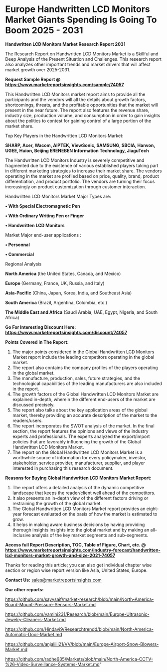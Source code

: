 # Europe Handwritten LCD Monitors Market Giants Spending Is Going To Boom 2025 - 2031

<strong>Handwritten LCD Monitors Market Research Report 2031</strong>

The Research Report on Handwritten LCD Monitors Market is a Skillful and Deep Analysis of the Present Situation and Challenges. This research report also analyzes other important trends and market drivers that will affect market growth over 2025-2031.

<strong>Request Sample Report @ <a href=https://www.marketreportsinsights.com/sample/74057>https://www.marketreportsinsights.com/sample/74057</a></strong>

This Handwritten LCD Monitors market report aims to provide all the participants and the vendors will all the details about growth factors, shortcomings, threats, and the profitable opportunities that the market will present in the near future. The report also features the revenue share, industry size, production volume, and consumption in order to gain insights about the politics to contest for gaining control of a large portion of the market share.

Top Key Players in the Handwritten LCD Monitors Market:

<strong>SHARP, Acer, Wacom, AIPTEK, ViewSonic, SAMSUNG, SBCIA, Hanvon, UGEE, Huion, Beijing ERENEBEN Information Technology, JiaguTech</strong>

The Handwritten LCD Monitors Industry is severely competitive and fragmented due to the existence of various established players taking part in different marketing strategies to increase their market share. The vendors operating in the market are profiled based on price, quality, brand, product differentiation, and product portfolio. The vendors are turning their focus increasingly on product customization through customer interaction.

Handwritten LCD Monitors Market Major Types are:

<strong>• With Special Electromagnetic Pen

• With Ordinary Writing Pen or Finger

• Handwritten LCD Monitors</strong>

Market Major end-user applications :

<strong>• Personnal

• Commercial</strong>

Regional Analysis

</u><strong><b>North America</b></strong> (the United States, Canada, and Mexico)

<strong><b>Europe </b></strong>(Germany, France, UK, Russia, and Italy)

<strong><b>Asia-Pacific</b></strong> (China, Japan, Korea, India, and Southeast Asia)

<strong><b>South America</b></strong> (Brazil, Argentina, Colombia, etc.)

<strong><b>The Middle East and Africa</b></strong> (Saudi Arabia, UAE, Egypt, Nigeria, and South Africa)

<strong>Go For Interesting Discount Here: <a href=https://www.marketreportsinsights.com/discount/74057>https://www.marketreportsinsights.com/discount/74057</a></strong>

<strong>Points Covered in The Report:</strong>
<ol>
  <li>The major points considered in the Global Handwritten LCD Monitors Market report include the leading competitors operating in the global market.</li>
  <li>The report also contains the company profiles of the players operating in the global market.</li>
  <li>The manufacture, production, sales, future strategies, and the technological capabilities of the leading manufacturers are also included in the report.</li>
  <li>The growth factors of the Global Handwritten LCD Monitors Market are explained in-depth, wherein the different end-users of the market are discussed precisely.</li>
  <li>The report also talks about the key application areas of the global market, thereby providing an accurate description of the market to the readers/users.</li>
  <li>The report incorporates the SWOT analysis of the market. In the final section, the report features the opinions and views of the industry experts and professionals. The experts analyzed the export/import policies that are favorably influencing the growth of the Global Handwritten LCD Monitors Market.</li>
  <li>The report on the Global Handwritten LCD Monitors Market is a worthwhile source of information for every policymaker, investor, stakeholder, service provider, manufacturer, supplier, and player interested in purchasing this research document.</li>
</ol>
<strong>Reasons for Buying Global Handwritten LCD Monitors Market Report:</strong>

<ol>
  <li>The report offers a detailed analysis of the dynamic competitive landscape that keeps the reader/client well ahead of the competitors.</li>
  <li>It also presents an in-depth view of the different factors driving or restraining the growth of the global market.</li>
  <li>The Global Handwritten LCD Monitors Market report provides an eight-year forecast evaluated on the basis of how the market is estimated to grow.</li>
  <li>It helps in making aware business decisions by having providing thorough insights insights into the global market and by making an all-inclusive analysis of the key market segments and sub-segments.</li>
</ol>
<strong>Access full Report Description, TOC, Table of Figure, Chart, etc. @ <a href=https://www.marketreportsinsights.com/industry-forecast/handwritten-lcd-monitors-market-growth-and-size-2021-74057>https://www.marketreportsinsights.com/industry-forecast/handwritten-lcd-monitors-market-growth-and-size-2021-74057</a></strong>


Thanks for reading this article; you can also get individual chapter wise section or region wise report version like Asia, United States, Europe.

<strong>Contact Us:</strong>
sales@marketreportsinsights.com

<strong>Our other reports:</strong>

<a href=https://github.com/sayysaif/market-research/blob/main/North-America-Board-Mount-Pressure-Sensors-Market.md>https://github.com/sayysaif/market-research/blob/main/North-America-Board-Mount-Pressure-Sensors-Market.md</a>

<a href=https://github.com/yamini231/Research/blob/main/Europe-Ultrasonic-Jewelry-Cleaners-Market.md>https://github.com/yamini231/Research/blob/main/Europe-Ultrasonic-Jewelry-Cleaners-Market.md</a>

<a href=https://github.com/Hindavi9/Researchtrendd/blob/main/North-America-Automatic-Door-Market.md>https://github.com/Hindavi9/Researchtrendd/blob/main/North-America-Automatic-Door-Market.md</a>

<a href=https://github.com/anjaliiii21/VV/blob/main/Europe-Airport-Snow-Blowers-Market.md>https://github.com/anjaliiii21/VV/blob/main/Europe-Airport-Snow-Blowers-Market.md</a>

<a href=https://github.com/radhe635/Markets/blob/main/North-America-CCTV-%26-Video-Surveillance-Systems-Market.md>https://github.com/radhe635/Markets/blob/main/North-America-CCTV-%26-Video-Surveillance-Systems-Market.md</a>"
